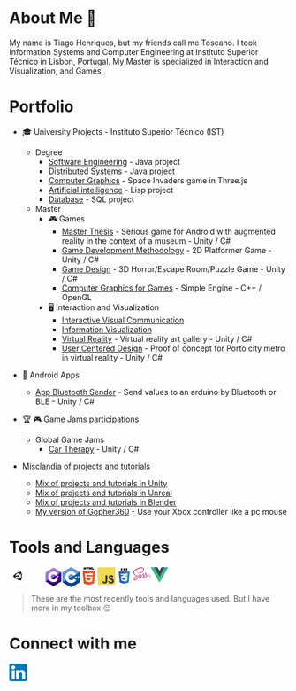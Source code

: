 # About Me :wave:

My name is Tiago Henriques, but my friends call me Toscano. I took Information Systems and Computer Engineering at Instituto Superior Técnico in Lisbon, Portugal. My Master is specialized in Interaction and Visualization, and Games. 

# Portfolio

* :mortar_board: University Projects - Instituto Superior Técnico (IST) 
  * Degree 
    * [Software Engineering](https://github.com/Toscan0/IST-ES) - Java project
    * [Distributed Systems](https://github.com/Toscan0/IST-SD) - Java project
    * [Computer Graphics](https://github.com/Toscan0/IST-CG) - Space Invaders game in Three.js
    * [Artificial intelligence](https://github.com/Toscan0/IST-IA) - Lisp project
    * [Database](https://github.com/Toscan0/IST-BD) - SQL project
  * Master
    * :video_game: Games
      * [Master Thesis](https://github.com/Toscan0/IST-Thesis-FaradayMuseum) - Serious game for Android with augmented reality in the context of a museum - Unity / C# 
      * [Game Development Methodology](https://github.com/Toscan0/IST-MDJ) - 2D Platformer Game - Unity / C#
      * [Game Design](https://github.com/Toscan0/IST-DDJ) - 3D Horror/Escape Room/Puzzle Game - Unity / C#
      * [Computer Graphics for Games](https://github.com/Toscan0/IST-CGJ) - Simple Engine - C++ / OpenGL
    * :desktop_computer: Interaction and Visualization
       * [Interactive Visual Communication](https://github.com/Toscan0/IST-CVI)
       * [Information Visualization](https://github.com/Toscan0/IST-VI) 
       * [Virtual Reality](https://github.com/Toscan0/IST-RV) - Virtual reality art gallery  - Unity / C#
       * [User Centered Design](https://github.com/Toscan0/IST-CCU) - Proof of concept for Porto city metro in virtual reality - Unity / C#
 

* :iphone: Android Apps 
  * [App Bluetooth Sender](https://github.com/Toscan0/Car_leds) - Send values to an arduino by Bluetooth or BLE - Unity / C#

    
* :trophy: :video_game: Game Jams participations 
  * Global Game Jams
    * [Car Therapy](https://github.com/Toscan0/GGJ2020) - Unity / C#
 

* Misclandia of projects and tutorials
  * [Mix of projects and tutorials in Unity](https://github.com/Toscan0/Unity-Misc)
  * [Mix of projects and tutorials in Unreal](https://github.com/Toscan0/Unreal-Engine-4-misc)
  * [Mix of projects and tutorials in Blender](https://github.com/Toscan0/Blender-Misc)
  * [My version of Gopher360](https://github.com/Toscan0/Gopher360) - Use your Xbox controller like a pc mouse

# Tools and Languages

<img align="left" alt="Unity" width="32px" src="./icons/Tools/Unity/unity-tab-square-white.png"/>
<img align="left" alt="Unreal" width="32px" src="./icons/Tools/UE/Unreal_Engine_White.png"/>

<img align="left" alt="C#" width="32px" src="./icons/Languages/C_Sharp_logo.png"/>
<img align="left" alt="Cpp" width="32px" src="./icons/Languages/Cpp_logo.png"/>

<img align="left" alt="HTML5" width="32px" src="./icons/Languages/HTML5_logo.png"/>
<img align="left" alt="JavaScript" width="32px" src="./icons/Languages/JS_logo.png"/>
<img align="left" alt="CSS3" width="32px" src="./icons/Languages/CSS_logo.png"/>
<img align="left" alt="Sass" width="32px" src="./icons/Languages/Sass_logo.png"/>
<img align="left" alt="Vue" width="32px" src="./icons/Languages/Vue_logo.png"/>

<br />
<br />

> These are the most recently tools and languages used. But I have more in my toolbox :stuck_out_tongue:


# Connect with me

[<img align="center" alt="my linkedin" width="32px" src="./icons/Social/linkedin.png" />][linkedin]

<!-- <details>
  <summary>:zap: GitHub Stats</summary>

[![My GitHub stats](https://github-readme-stats.vercel.app/api?username=Toscan0)](https://github.com/anuraghazra/github-readme-stats)

</details> -->



[linkedin]: https://www.linkedin.com/in/tiago-henriques-638252132/
